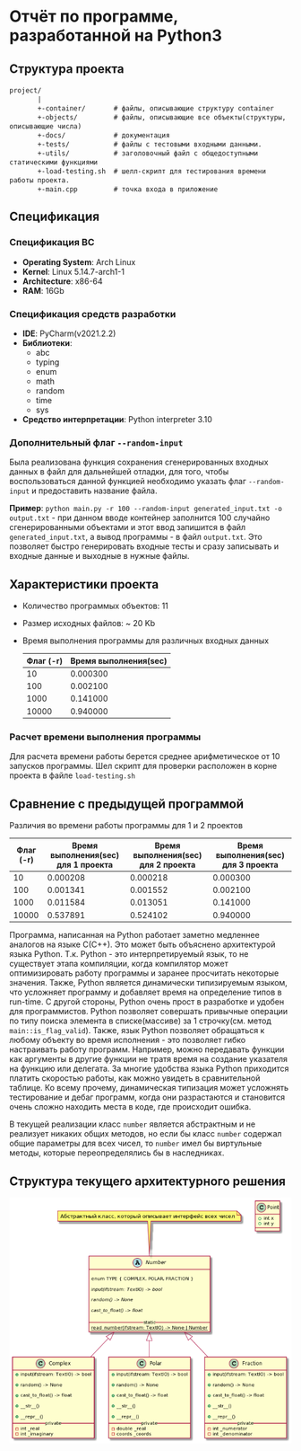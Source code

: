 # Отчёт по программе, разработанной на Python3
## Структура проекта
```
project/
       |
       +-container/       # файлы, описывающие структуру container
       +-objects/         # файлы, описывающие все объекты(структуры, описывающие числа)
       +-docs/            # документация
       +-tests/           # файлы с тестовыми входными данными.
       +-utils/           # заголовочный файл с общедоступными статическими функциями
       +-load-testing.sh  # шелл-скрипт для тестирования времени работы проекта.
       +-main.cpp         # точка входа в приложение
```

## Спецификация

### Спецификация ВС
- **Operating System**: Arch Linux
- **Kernel**: Linux 5.14.7-arch1-1
- **Architecture**: x86-64
- **RAM**: 16Gb

### Спецификация средств разработки
- **IDE**: PyCharm(v2021.2.2)
- **Библиотеки**:
    - abc
    - typing
    - enum
    - math
    - random
    - time
    - sys
- **Средство интерпретации**: Python interpreter 3.10

### Дополнительный флаг `--random-input`
Была реализована функция сохранения сгенерированных входных данных в файл для дальнейшей отладки, для того, чтобы воспользоваться данной функцией необходимо указать флаг `--random-input` и предоставить название файла.

**Пример**: `python main.py -r 100 --random-input generated_input.txt -o output.txt` - при данном вводе контейнер заполнится 100 случайно сгенерированными объектами и этот ввод запишится в файл `generated_input.txt`, а вывод программы - в файл `output.txt`.
Это позволяет быстро генерировать входные тесты и сразу записывать и входные данные и выходные в нужные файлы.

## Характеристики проекта
- Количество программых объектов: 11
- Размер исходных файлов: ~ 20 Kb
- Время выполнения программы для различных входных данных

  Флаг (-r) | Время выполнения(sec)
  ------------ | -------------
  10 | 0.000300
  100 | 0.002100
  1000 | 0.141000
  10000 | 0.940000

### Расчет времени выполнения программы
Для расчета времени работы берется среднее арифметическое от 10 запусков программы. Шел скрипт для проверки расположен в корне проекта в файле `load-testing.sh`

## Сравнение с предыдущей программой
Различия во времени работы программы для 1 и 2 проектов

Флаг (-r) | Время выполнения(sec) для 1 проекта | Время выполнения(sec) для 2 проекта | Время выполнения(sec) для 3 проекта
--------- | -------- | ------- | ------- |
10    | 0.000208 | 0.000218 | 0.000300
100   | 0.001341 | 0.001552 | 0.002100
1000  | 0.011584 | 0.013051 | 0.141000
10000 | 0.537891 | 0.524102 | 0.940000

Программа, написанная на Python работает заметно медленнее аналогов на языке C(C++). Это может быть объяснено архитектурой языка Python. Т.к. Python - это интерпретируемый язык, то не существует этапа компиляции, когда компилятор может оптимизировать работу программы и заранее просчитать некоторые значения.
Также, Python является динамически типизируемым языком, что усложняет программу и добавляет время на определение типов в run-time.
С другой стороны, Python очень прост в разработке и удобен для программистов. Python позволяет совершать привычные операции по типу поиска элемента в списке(массиве) за 1 строчку(см. метод `main::is_flag_valid`). Также, язык Python позволяет обращаться к любому объекту во время исполнения - это позволяет гибко настраивать работу программ.
Например, можно передавать функции как аргументы в другие функции не тратя время на создание указателя на функцию или делегата.
За многие удобства языка Python приходится платить скоростью работы, как можно увидеть в сравнительной таблице. Ко всему прочему, динамическая типизация может усложнять тестирование и дебаг программ, когда они разрастаются и становится очень сложно находить места в коде, где происходит ошибка.

В текущей реализации класс `number` является абстрактным и не реализует никаких общих методов, но если бы класс `number` содержал общие параметры для всех чисел, то `number` имел бы виртульные методы, которые переопределялись бы в наследниках.

## Структура текущего архитектурного решения
![Architecture image](https://github.com/brem-hub/project-3/blob/master/docs/images/architecture.png?raw=true)